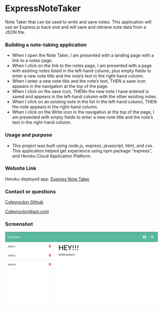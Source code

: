 # ExpressNoteTaker
Note Taker that can be used to write and save notes. This application will use an Express.js back end and will save and retrieve note data from a JSON file.

### Building a note-taking application
* When I open the Note Taker, I am presented with a landing page with a link to a notes page.
* When I click on the link to the notes page, I am presented with a page with existing notes listed in the left-hand column, plus empty fields to enter a new note title and the note’s text in the right-hand column.
* When I enter a new note title and the note’s text, THEN a save icon appears in the navigation at the top of the page.
* When I click on the save icon, THENn the new note I have entered is saved and appears in the left-hand column with the other existing notes.
* When I click on an existing note in the list in the left-hand column, THEN the note appears in the right-hand column.
* When I click on the Write icon in the navigation at the top of the page, I am presented with empty fields to enter a new note title and the note’s text in the right-hand column.

### Usage and purpose
* This project was built using node.js, express, javascript, html, and css. This application helped get experience using npm package "express", and Heroku Cloud Application Platform.

### Website Link
Heroku deployed app: [Express Note Taker](https://expressnotetaking.herokuapp.com/)

### Contact or questions
[Coleyrockin Github](https://github.com/coleyrockin)

[Coleyrockin@aol.com](mailto:coleyrockin@aol.com)

### Screenshot
![img](./public/assets/images/expreesnotes2.jpeg)

